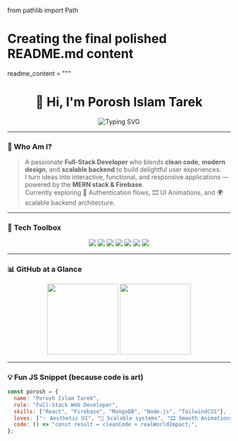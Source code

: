 from pathlib import Path

# Creating the final polished README.md content
readme_content = """
<h1 align="center">👋 Hi, I'm Porosh Islam Tarek</h1>

<p align="center">
  <img src="https://readme-typing-svg.demolab.com?font=Fira+Code&pause=1000&center=true&width=435&lines=Full-Stack+Web+Developer;Clean+Code+Lover;Aesthetic+UI+Builder+%F0%9F%92%A8;Firebase+%7C+MongoDB+%7C+Tailwind+%7C+React" alt="Typing SVG" />
</p>

---

### 🧠 Who Am I?
> A passionate **Full-Stack Developer** who blends **clean code**, **modern design**, and **scalable backend** to build delightful user experiences.  
> I turn ideas into interactive, functional, and responsive applications — powered by the **MERN stack & Firebase**.  
> Currently exploring 🔐 Authentication flows, 🎞️ UI Animations, and 🌍 scalable backend architecture.

---

### 🧰 Tech Toolbox
<p align="center">
  <img src="https://img.shields.io/badge/React-61DAFB?style=for-the-badge&logo=react&logoColor=black" />
  <img src="https://img.shields.io/badge/Node.js-339933?style=for-the-badge&logo=node.js&logoColor=white" />
  <img src="https://img.shields.io/badge/MongoDB-4EA94B?style=for-the-badge&logo=mongodb&logoColor=white" />
  <img src="https://img.shields.io/badge/Firebase-FFCA28?style=for-the-badge&logo=firebase&logoColor=black" />
  <img src="https://img.shields.io/badge/Express.js-000000?style=for-the-badge&logo=express&logoColor=white" />
  <img src="https://img.shields.io/badge/TailwindCSS-38B2AC?style=for-the-badge&logo=tailwind-css&logoColor=white" />
  <img src="https://img.shields.io/badge/Vite-646CFF?style=for-the-badge&logo=vite&logoColor=white" />
</p>

---

### 📊 GitHub at a Glance
<p align="center">
  <img src="https://github-readme-stats.vercel.app/api?username=taanzzz&show_icons=true&theme=tokyonight&border_radius=10&hide_title=true" height="160" />
  <img src="https://streak-stats.demolab.com/?user=taanzzz&theme=tokyonight&border_radius=10" height="160" />
</p>

---

### 💡 Fun JS Snippet (because code is art)
```js
const porosh = {
  name: "Porosh Islam Tarek",
  role: "Full-Stack Web Developer",
  skills: ["React", "Firebase", "MongoDB", "Node.js", "TailwindCSS"],
  loves: ["✨ Aesthetic UI", "🎯 Scalable systems", "🎞️ Smooth Animations"],
  code: () => "const result = cleanCode + realWorldImpact;",
};
